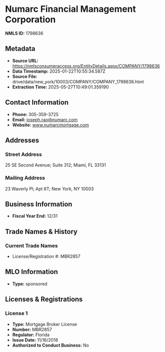 # Numarc Financial Management Corporation

**NMLS ID:** 1798636

## Metadata
- **Source URL:** https://nmlsconsumeraccess.org/EntityDetails.aspx/COMPANY/1798636
- **Data Timestamp:** 2025-01-22T10:55:34.587Z
- **Source File:** drive/data/new_york/10003/COMPANY/COMPANY_1798636.html
- **Extraction Time:** 2025-05-27T10:49:01.359190

## Contact Information
- **Phone:** 305-359-3725
- **Email:** joseph.rao@numarc.com
- **Website:** www.numarcmortgage.com

## Addresses
### Street Address
25 SE Second Avenue; Suite 312; Miami, FL 33131

### Mailing Address
23 Waverly Pl; Apt 6T; New York, NY 10003

## Business Information
- **Fiscal Year End:** 12/31

## Trade Names & History
### Current Trade Names
- License/Registration #: MBR2857

## MLO Information
- **Type:** sponsored

## Licenses & Registrations

### License 1
- **Type:** Mortgage Broker License
- **Number:** MBR2857
- **Regulator:** Florida
- **Issue Date:** 11/16/2018
- **Authorized to Conduct Business:** No
